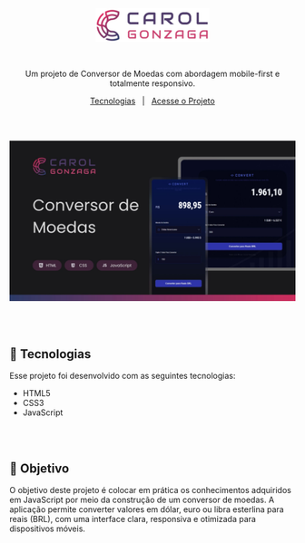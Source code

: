 <p align="center">
  <img src=".github/logo-carol-gonzaga.svg" alt="Minha Logo" width="200"/>
</p>

</br>

<p align="center">Um projeto de Conversor de Moedas com abordagem mobile-first e totalmente responsivo.</p>
<p align="center">
  <a href="#-tecnologias">Tecnologias</a>&nbsp;&nbsp;&nbsp;|&nbsp;&nbsp;&nbsp;<a href="https://carolgonzaga.github.io/conversor-de-moedas/">Acesse o Projeto</a>
</p>

</br>
</br>

<p align="center">
  <img src=".github/preview.jpg" alt="Preview do Projeto" width="600"/>
</p>

</br>
</br>

## 🚀 Tecnologias

Esse projeto foi desenvolvido com as seguintes tecnologias:

- HTML5
- CSS3
- JavaScript

</br>
</br>

## 🎯 Objetivo

O objetivo deste projeto é colocar em prática os conhecimentos adquiridos em JavaScript por meio da construção de um conversor de moedas. A aplicação permite converter valores em dólar, euro ou libra esterlina para reais (BRL), com uma interface clara, responsiva e otimizada para dispositivos móveis.
